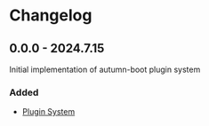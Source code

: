 # Changelog

## 0.0.0 - 2024.7.15

Initial implementation of autumn-boot plugin system

### Added

- [Plugin System](https://github.com/holmofy/autumn-boot/pull/2)